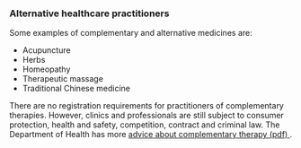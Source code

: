 ###  Alternative healthcare practitioners

Some examples of complementary and alternative medicines are:

  * Acupuncture 
  * Herbs 
  * Homeopathy 
  * Therapeutic massage 
  * Traditional Chinese medicine 

There are no registration requirements for practitioners of complementary
therapies. However, clinics and professionals are still subject to consumer
protection, health and safety, competition, contract and criminal law. The
Department of Health has more [ advice about complementary therapy (pdf)
](https://www.gov.ie/pdf/?file=https://assets.gov.ie/10869/41988433a27b4554a3cdc6303d148936.pdf#page=1)
.
